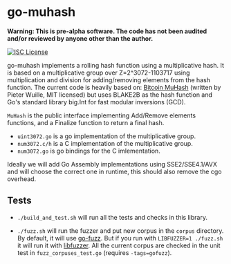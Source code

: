 # go-muhash

**Warning: This is pre-alpha software. The code has not been audited
and/or reviewed by anyone other than the author.**

[![ISC License](http://img.shields.io/badge/license-ISC-blue.svg)](https://choosealicense.com/licenses/isc/)

go-muhash implements a rolling hash function using a multiplicative
hash. It is based on a multiplicative group over Z=2^3072-1103717
using multiplication and division for adding/removing elements from
the hash function. The current code is heavily based on: [Bitcoin MuHash](https://github.com/bitcoin/bitcoin/blob/a1fcceac69097a8e6540a6fd8121a5d53022528f/src/crypto/muhash.cpp)
(written by Pieter Wuille, MIT licensed) but uses BLAKE2B as the hash
function and Go's standard library big.Int for fast modular inversions
(GCD).

`MuHash` is the public interface implementing Add/Remove elements
functions, and a Finalize function to return a final hash.

* `uint3072.go` is a go implementation of the multiplicative group.
* `num3072.c/h` is a C implementation of the multiplicative group.
* `num3072.go` is go bindings for the C imlementation.

Ideally we will add Go Assembly implementations using SSE2/SSE4.1/AVX
and will choose the correct one in runtime, this should also remove
the cgo overhead.

## Tests

* `./build_and_test.sh` will run all the tests and checks in this
library.

* `./fuzz.sh` will run the fuzzer and put new corpus in the `corpus`
  directory. By default, it will use [go-fuzz](https://github.com/dvyukov/go-fuzz).
  But if you run with `LIBFUZZER=1 ./fuzz.sh` it will run it with
  [libfuzzer](https://llvm.org/docs/LibFuzzer.html). All the current
  corpus are checked in the unit test in `fuzz_corpuses_test.go`
  (requires `-tags=gofuzz`).
